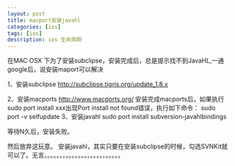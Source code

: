 ```yaml
---
layout: post
title: macport安装javahl
categories: [ios]
tags: [ios]
description: ios 生命周期
---
```


在MAC OSX 下为了安装subclipse，安装完成后，总是提示找不到JavaHL,一通google后，说安装maport可以解决

1、安装subclipse
http://subclipse.tigris.org/update_1.8.x

2、安装macports
http://www.macports.org/
安装完成macports后，如果执行sudo port install xxx出现Port install not found错误，执行如下命令：
sudo port -v selfupdate
3、安装javahl
sudo port install subversion-javahlbindings

等待N久后，安装失败。


然后放弃这玩意。
安装javahl，其实只要在安装subclipse的时候，勾选SVNKit就可以了。无言。。。。。。。。。。。。。。。。。。。。。。。。。